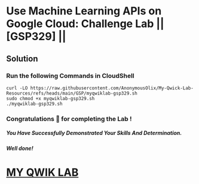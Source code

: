 # Use Machine Learning APIs on Google Cloud: Challenge Lab || [GSP329] ||

## Solution

### Run the following Commands in CloudShell


```
curl -LO https://raw.githubusercontent.com/AnonymousOlix/My-Qwick-Lab-Resources/refs/heads/main/GSP/myqwiklab-gsp329.sh
sudo chmod +x myqwiklab-gsp329.sh
./myqwiklab-gsp329.sh
```

### Congratulations 🎉 for completing the Lab !

##### *You Have Successfully Demonstrated Your Skills And Determination.*

#### *Well done!*

# [MY QWIK LAB](https://www.youtube.com/@MyQwiklab)
